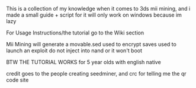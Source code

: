 This is a collection of my knowledge when it comes to 3ds mii mining, and i made a small guide + script for it
will only work on windows because im lazy 

For Usage Instructions/the tutorial go to the Wiki section

Mii Mining will generate a movable.sed used to encrypt saves used to launch an exploit
do not inject into nand or it won't boot

BTW THE TUTORIAL WORKS for 5 year olds with english native

credit goes to the people creating seedminer, and crc for telling me the qr code site
